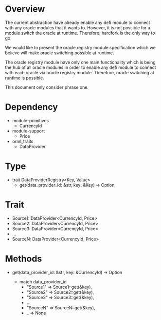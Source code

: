 # Overview

The current abstraction have already enable any defi module to connect with any oracle modules that it wants to. However, it is not possible for a module switch the oracle at runtime. Therefore, hardfork is the only way to go.

We would like to present the oracle registry module specification which we believe will make oracle switching possible at runtime.

The oracle registry module have only one main functionality which is being the hub of all oracle modules in order to enable any defi module to connect with each oracle via oracle registry module. Therefore, oracle switching at runtime is possible.

This document only consider phrase one.

# Dependency

- module-primitives
  - CurrencyId
- module-support
  - Price
- orml_traits
  - DataProvider

# Type

- trait DataProviderRegistry<Key, Value>
  - get(data_provider_id: &str, key: &Key) -> Option<Value>

# Trait

- Source1: DataProvider<CurrencyId, Price>
- Source2: DataProvider<CurrencyId, Price>
- Source3: DataProvider<CurrencyId, Price>
- ...
- SourceN: DataProvider<CurrencyId, Price>

# Methods

- get(data_provider_id: &str, key: &CurrencyId) -> Option<Price>
    - match data_provider_id
      - "Source1" => Source1::get(&key),
      - "Source2" => Source2::get(&key),
      - "Source3" => Source3::get(&key),
      - ...
      - "SourceN" => SourceN::get(&key),
      - _ => None
